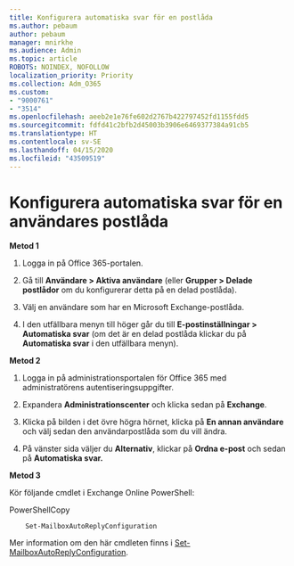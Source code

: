 ```yaml
---
title: Konfigurera automatiska svar för en postlåda
ms.author: pebaum
author: pebaum
manager: mnirkhe
ms.audience: Admin
ms.topic: article
ROBOTS: NOINDEX, NOFOLLOW
localization_priority: Priority
ms.collection: Adm_O365
ms.custom:
- "9000761"
- "3514"
ms.openlocfilehash: aeeb2e1e76fe602d2767b422797452fd1155fdd5
ms.sourcegitcommit: fdfd41c2bfb2d45003b3906e6469377384a91cb5
ms.translationtype: HT
ms.contentlocale: sv-SE
ms.lasthandoff: 04/15/2020
ms.locfileid: "43509519"
---
```

# <a name="set-auto-replies-for-a-users-mailbox"></a>Konfigurera automatiska svar för en användares postlåda

**Metod 1**

1. Logga in på Office 365-portalen.

2. Gå till **Användare > Aktiva användare** (eller **Grupper > Delade postlådor** om du konfigurerar detta på en delad postlåda).

3. Välj en användare som har en Microsoft Exchange-postlåda.

4. I den utfällbara menyn till höger går du till **E-postinställningar > Automatiska svar** (om det är en delad postlåda klickar du på **Automatiska svar** i den utfällbara menyn).

**Metod 2**

1. Logga in på administrationsportalen för Office 365 med administratörens autentiseringsuppgifter.

2. Expandera **Administrationscenter** och klicka sedan på **Exchange**.

3. Klicka på bilden i det övre högra hörnet, klicka på **En annan användare** och välj sedan den användarpostlåda som du vill ändra.

4. På vänster sida väljer du **Alternativ**, klickar på **Ordna e-post** och sedan på **Automatiska svar.**

**Metod 3**

Kör följande cmdlet i Exchange Online PowerShell:

PowerShellCopy

```
    Set-MailboxAutoReplyConfiguration
```

Mer information om den här cmdleten finns i [Set-MailboxAutoReplyConfiguration](https://docs.microsoft.com/powershell/module/exchange/mailboxes/set-mailboxautoreplyconfiguration).
